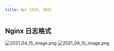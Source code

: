 ```yaml
---
title: Apr 15th, 2021
---
```


## Nginx 日志格式
![2021_04_15_image.png](https://cdn.logseq.com/%2F05d785aa-66bd-428c-b16a-3986a54f2e3d14e1fd0f-5c16-4e3d-a57b-363be1c37c402021_04_15_image.png?Expires=4772096520&Signature=Emr8BzqOd-PycoqaVB3xwTLIh2vixj~YIkQH-WWuT4mfqavhaKHJjfezCB2RUDqXZoQ0q2UQ27655CBfkDiOd69iWUUk7bufnXOsl~goJUULkNvvSwfGt6djIsflPd1iBTpq5x-1~1jmvTt8it9i6Dng4c6TTs-GW7WhIcaLOHlz~~GBZyKUJlsmBcAXMVuosBHLpEx31~bajsNITheKzcUHxTJQbyfDjzNmDcCoa6TPFIfYAkThIO9xoQIuC6zGwsqrkRUWdhua9tuoEZpO0ngZct2tTlKZkxWVPCB2iD82snQawK7X5Ep92g7--xahum3jmby~S76PSOpY2Enkvg__&Key-Pair-Id=APKAJE5CCD6X7MP6PTEA) ![2021_04_15_image.png](https://cdn.logseq.com/%2F05d785aa-66bd-428c-b16a-3986a54f2e3d7e19defe-9201-4539-9b0d-020a92356acc2021_04_15_image.png?Expires=4772096521&Signature=YpSOZK77bFgxphdn32QAMaFLTXKWbhusr6P2qHg7UwXfEdg6xLZqhT5dEcqUykZFfWsHjiDKgkqEnbE4KJXur-sGMbASoi7yTJ6vUtr1KYNW5hr91LjPXVHS1vigHwwiUI8zlpmUi3Bh8jPVnFMUD-IpPFhP2kDBXbANcG0YWWnHiBRRxPzfpA-kn7vn2YuJFJKNp4OEpaO9LKcyE3kVtN4Q~vsQQ6v0X8DkPHjf-2~~~rV~mWCUjUmnoDS~2SyWn0PNdLIb9Bhabt31BxckV9HRkPPRE6SSE5QmQWtkvPJA~OWKY6HaYoyRjokpNr6vfws89EPEm3ewnalMcNY9IQ__&Key-Pair-Id=APKAJE5CCD6X7MP6PTEA)
